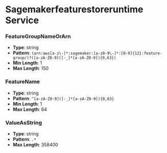 # Sagemakerfeaturestoreruntime Service

### FeatureGroupNameOrArn
- **Type**: string
- **Pattern**: `(arn:aws[a-z\-]*:sagemaker:[a-z0-9\-]*:[0-9]{12}:feature-group/)?([a-zA-Z0-9]([-_]*[a-zA-Z0-9]){0,63})`
- **Min Length**: 1
- **Max Length**: 150

### FeatureName
- **Type**: string
- **Pattern**: `^[a-zA-Z0-9]([-_]*[a-zA-Z0-9]){0,63}`
- **Min Length**: 1
- **Max Length**: 64

### ValueAsString
- **Type**: string
- **Pattern**: `.*`
- **Max Length**: 358400

